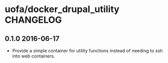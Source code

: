 # uofa/docker_drupal_utility CHANGELOG

0.1.0 2016-06-17
----------------
- Provide a simple container for utility functions instead of needing to ssh into web containers.
